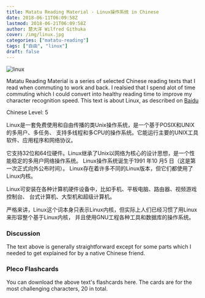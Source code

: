 ```yaml
---
title: Matatu Reading Material - Linux操作系统 in Chinese
date: 2018-06-11T06:09:58Z
lastmod: 2018-06-21T06:09:58Z
author: 楚大洋 Wilfred Githuka
cover: /img/linux.jpg
categories: ["matatu-reading"]
tags: ["自由", "linux"]
draft: false
---
```

![linux](/img/linux.jpg?style=centerme)

Matatu Reading Material is a series of selected Chinese reading texts
that I read when commuting to work and back. I realsied that I spend
alot of time commuting which I could convert into healthy reading time to improve my
character recognition speed. This text is about Linux, as described
on [Baidu](https://baike.baidu.com/item/linux/27050?fr=aladdin)

Chinese Level: 5

<!--more-->

Linux是一套免费使用和自由传播的类Unix操作系统，是一个基于POSIX和UNIX的多用户、多任务、
支持多线程和多CPU的操作系统。它能运行主要的UNIX工具软件、应用程序和网络协议。

它支持32位和64位硬件。Linux继承了Unix以网络为核心的设计思想，是一个性能稳定的多用户网络操作系统。
Linux操作系统诞生于1991 年10 月5 日（这是第一次正式向外公布时间）。
Linux存在着许多不同的Linux版本，但它们都使用了Linux内核。

Linux可安装在各种计算机硬件设备中，比如手机、平板电脑、路由器、视频游戏控制台、
台式计算机、大型机和超级计算机。

严格来讲，Linux这个词本身只表示Linux内核，但实际上人们已经习惯了用Linux来形容整个基于Linux内核，
并且使用GNU工程各种工具和数据库的操作系统。

### Discussion

The text above is generally straightforward except for some parts which I needed
to get explained for by a native Chinese friend.  

### Pleco Flashcards

You can download the above text's flashcards here. The cards are for the most
challenging characters, 20 in total.